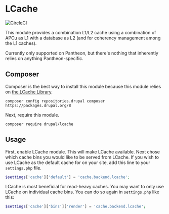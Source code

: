 # LCache

[![CircleCI](https://circleci.com/gh/lcache/drupal-8/tree/8.x-1.x.svg?style=svg)](https://circleci.com/gh/lcache/drupal-8/tree/8.x-1.x)


This module provides a combination L1/L2 cache using a combination
of APCu as L1 with a database as L2 (and for coherency management
among the L1 caches).

Currently only supported on Pantheon, but there's nothing that
inherently relies on anything Pantheon-specific.

## Composer

Composer is the best way to install this module because this module relies on [the LCache Library](https://github.com/lcache/lcache).

```
composer config repositories.drupal composer https://packages.drupal.org/8
```

Next, require this module.

```
composer require drupal/lcache
```

## Usage

First, enable LCache module. This will make LCache available. Next chose which cache bins you would like to be served from LCache. If you wish to use LCache as the default cache for on your site, add this line to your `settings.php` file.

```php
$settings['cache']['default'] = 'cache.backend.lcache';
```

LCache is most beneficial for read-heavy caches. You may want to only use LCache on individual cache bins. You can do so again in `settings.php` like this:

```php
$settings['cache']['bins']['render'] = 'cache.backend.lcache';
```
